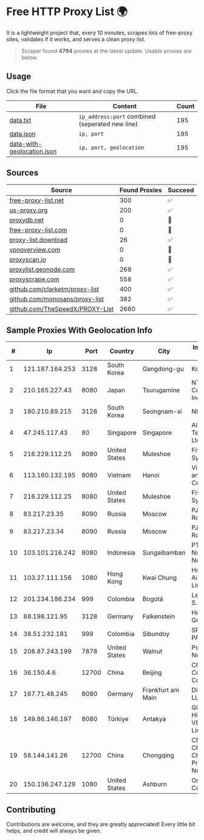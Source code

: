 
# Free HTTP Proxy List 🌍

It is a lightweight project that, every 10 minutes, scrapes lots of free-proxy sites, validates if it works, and serves a clean proxy list.


> Scraper found **4794** proxies at the latest update. Usable proxies are below.

## Usage

Click the file format that you want and copy the URL.


|File|Content|Count|
|----|-------|-----|
|[data.txt](https://raw.githubusercontent.com/themiralay/Proxy-List-World/master/data.txt)|`ip_address:port` combined (seperated new line)|195|
|[data.json](https://raw.githubusercontent.com/themiralay/Proxy-List-World/master/data.json)|`ip, port`|195|
|[data-with-geolocation.json](https://raw.githubusercontent.com/themiralay/Proxy-List-World/master/data-with-geolocation.json)|`ip, port, geolocation`|195|

## Sources

|Source|Found Proxies|Succeed|
|------|-------------|-------|
|[free-proxy-list.net](https://free-proxy-list.net)|300|✅|
|[us-proxy.org](https://www.us-proxy.org)|200|✅|
|[proxydb.net](http://proxydb.net)|0|🚫|
|[free-proxy-list.com](https://free-proxy-list.com/?page=&port=&type%5B%5D=http&type%5B%5D=https&up_time=0&search=Search)|0|🚫|
|[proxy-list.download](https://www.proxy-list.download/HTTP)|26|✅|
|[vpnoverview.com](https://vpnoverview.com/privacy/anonymous-browsing/free-proxy-servers)|0|🚫|
|[proxyscan.io](https://www.proxyscan.io)|0|🚫|
|[proxylist.geonode.com](https://proxylist.geonode.com/api/proxy-list?limit=300&page=1&sort_by=lastChecked&sort_type=desc&protocols=http,https)|268|✅|
|[proxyscrape.com](https://api.proxyscrape.com/v2/?request=displayproxies&protocol=http&timeout=10000&country=all&ssl=all&anonymity=all)|558|✅|
|[github.com/clarketm/proxy-list](https://raw.githubusercontent.com/clarketm/proxy-list/master/proxy-list-raw.txt)|400|✅|
|[github.com/monosans/proxy-list](https://raw.githubusercontent.com/monosans/proxy-list/main/proxies/http.txt)|382|✅|
|[github.com/TheSpeedX/PROXY-List](https://raw.githubusercontent.com/TheSpeedX/PROXY-List/master/http.txt)|2660|✅|


## Sample Proxies With Geolocation Info

|#|Ip|Port|Country|City|Internet Service Provider|
|-|--|----|-------|----|-------------------------|
|1|121.187.164.253|3128|South Korea|Gangdong-gu|Korea Telecom|
|2|210.165.227.43|8080|Japan|Tsurugamine|NTT PC Communications, Inc.|
|3|180.210.89.215|3128|South Korea|Seongnam-si|NHNCLOUD|
|4|47.245.117.43|80|Singapore|Singapore|Alibaba (US) Technology Co., Ltd.|
|5|216.229.112.25|8080|United States|Muleshoe|Five Area Systems, LLC|
|6|113.160.132.195|8080|Vietnam|Hanoi|VietNam Post and Telecom Corporation|
|7|216.229.112.25|8080|United States|Muleshoe|Five Area Systems, LLC|
|8|83.217.23.35|8090|Russia|Moscow|PJSC Rostelecom|
|9|83.217.23.34|8090|Russia|Moscow|PJSC Rostelecom|
|10|103.101.216.242|8080|Indonesia|Sungaibamban|PT Duta Trans Nusantara Network|
|11|103.27.111.156|1080|Hong Kong|Kwai Chung|Hong Kong San Ai Net Int'l Limited|
|12|201.234.186.234|999|Colombia|Bogotá|Level 3 Colombia S.A|
|13|88.198.121.95|3128|Germany|Falkenstein|Hetzner Online GmbH|
|14|38.51.232.181|999|Colombia|Sibundoy|SP SISTEMAS PALACIOS LTDA|
|15|208.87.243.199|7878|United States|Walnut|Psychz Networks|
|16|36.150.4.6|12700|China|Beijing|China Mobile Communications Corporation|
|17|167.71.48.245|8080|Germany|Frankfurt am Main|DigitalOcean, LLC|
|18|149.86.146.197|8080|Türkiye|Antakya|Gibirnet Iletisim Hizmetleri Sanayi VE Ticaret Limited Sirketi|
|19|58.144.141.26|12700|China|Chongqing|CNC Group CHINA169 Chongqing Province Network|
|20|150.136.247.129|1080|United States|Ashburn|Oracle Corporation|



## Contributing

Contributions are welcome, and they are greatly appreciated! Every
little bit helps, and credit will always be given.

